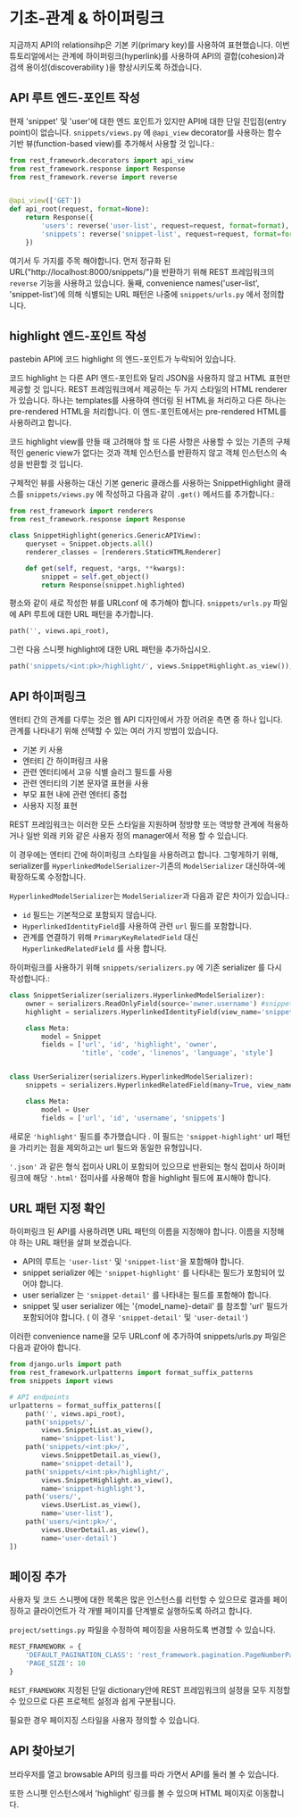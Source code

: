 # 기초-관계 & 하이퍼링크
지금까지 API의 relationsihp은 기본 키(primary key)를 사용하여 표현했습니다. 이번 튜토리얼에서는 관계에 하이퍼링크(hyperlink)를 사용하여 API의 결합(cohesion)과 검색 용이성(discoverability )을 향상시키도록 하겠습니다.

## API 루트 엔드-포인트 작성
현재 'snippet' 및 'user'에 대한 엔드 포인트가 있지만 API에 대한 단일 진입점(entry point)이 없습니다. ``snippets/views.py`` 에 ``@api_view`` decorator를 사용하는 함수 기반 뷰(function-based view)를 추가해서 사용할 것 입니다.:
```python
from rest_framework.decorators import api_view
from rest_framework.response import Response
from rest_framework.reverse import reverse


@api_view(['GET'])
def api_root(request, format=None):
    return Response({
        'users': reverse('user-list', request=request, format=format),
        'snippets': reverse('snippet-list', request=request, format=format)
    })
```
여기서 두 가지를 주목 해야합니다. 먼저 정규화 된 URL("http://localhost:8000/snippets/")을 반환하기 위해 REST 프레임워크의 ``reverse`` 기능을 사용하고 있습니다. 둘째, convenience names('user-list', 'snippet-list')에 의해 식별되는 URL 패턴은 나중에 ``snippets/urls.py`` 에서 정의합니다.



## highlight 엔드-포인트 작성
pastebin API에 코드 highlight 의 엔드-포인트가 누락되어 있습니다.

코드 highlight 는 다른 API 엔드-포인트와 달리 JSON을 사용하지 않고 HTML 표현만 제공할 것 입니다. REST 프레임워크에서 제공하는 두 가지 스타일의 HTML renderer 가 있습니다. 하나는 templates를 사용하여 렌더링 된 HTML을 처리하고 다른 하나는 pre-rendered HTML을 처리합니다. 이 엔드-포인트에서는 pre-rendered HTML를 사용하려고 합니다.

코드 highlight view를 만들 때 고려해야 할 또 다른 사항은 사용할 수 있는 기존의 구체적인 generic view가 없다는 것과 객체 인스턴스를 반환하지 않고 객체 인스턴스의 속성을 반환할 것 입니다.

구체적인 뷰를 사용하는 대신 기본 generic 클래스를 사용하는 SnippetHighlight 클래스를  ``snippets/views.py`` 에 작성하고 다음과 같이 ``.get()`` 메서드를 추가합니다.:

```python
from rest_framework import renderers
from rest_framework.response import Response

class SnippetHighlight(generics.GenericAPIView):
    queryset = Snippet.objects.all()
    renderer_classes = [renderers.StaticHTMLRenderer]

    def get(self, request, *args, **kwargs):
        snippet = self.get_object()
        return Response(snippet.highlighted)
```

평소와 같이 새로 작성한 뷰를 URLconf 에 추가해야 합니다. ``snippets/urls.py`` 파일에 API 루트에 대한 URL 패턴을 추가합니다.
```python
path('', views.api_root),
```

그런 다음 스니펫 highlight에 대한 URL 패턴을 추가하십시오.
```python
path('snippets/<int:pk>/highlight/', views.SnippetHighlight.as_view()),
```

## API 하이퍼링크
엔터티 간의 관계를 다루는 것은 웹 API 디자인에서 가장 어려운 측면 중 하나 입니다. 관계를 나타내기 위해 선택할 수 있는 여러 가지 방법이 있습니다.

* 기본 키 사용
* 엔터티 간 하이퍼링크 사용
* 관련 엔터티에서 고유 식별 슬러그 필드를 사용
* 관련 엔터티의 기본 문자열 표현을 사용
* 부모 표현 내에 관련 엔터티 중첩
* 사용자 지정 표현

REST 프레임워크는 이러한 모든 스타일을 지원하며 정방향 또는 역방향 관계에 적용하거나 일반 외래 키와 같은 사용자 정의 manager에서 적용 할 수 있습니다.

이 경우에는 엔터티 간에 하이퍼링크 스타일을 사용하려고 합니다. 그렇게하기 위해, serializer를   ``HyperlinkedModelSerializer``-기존의 ``ModelSerializer`` 대신하여-에 확장하도록 수정합니다.

``HyperlinkedModelSerializer``는 ``ModelSerializer``과 다음과 같은 차이가 있습니다.:

* ``id`` 필드는 기본적으로 포함되지 않습니다.
* ``HyperlinkedIdentityField``를 사용하여 관련 ``url`` 필드를 포함합니다.
* 관계를 연결하기 위해 ``PrimaryKeyRelatedField`` 대신 ``HyperlinkedRelatedField`` 를 사용  합니다.

하이퍼링크를 사용하기 위해 ``snippets/serializers.py`` 에 기존 serializer 를 다시 작성합니다.:
```python
class SnippetSerializer(serializers.HyperlinkedModelSerializer):
    owner = serializers.ReadOnlyField(source='owner.username') #snippet에서 수정 불가 
    highlight = serializers.HyperlinkedIdentityField(view_name='snippet-highlight', format='html') # format을 html으로만 지정

    class Meta:
        model = Snippet
        fields = ['url', 'id', 'highlight', 'owner',
                  'title', 'code', 'linenos', 'language', 'style']


class UserSerializer(serializers.HyperlinkedModelSerializer):
    snippets = serializers.HyperlinkedRelatedField(many=True, view_name='snippet-detail', read_only=True)

    class Meta:
        model = User
        fields = ['url', 'id', 'username', 'snippets']

```
새로운 ``'highlight'`` 필드를 추가했습니다 . 이 필드는 ``'snippet-highlight'`` url 패턴을 가리키는 점을 제외하고는 url 필드와 동일한 유형입니다.

``'.json'`` 과 같은 형식 접미사 URL이 포함되어 있으므로 반환되는 형식 접미사 하이퍼링크에 해당 ``'.html'``  접미사를 사용해야 함을 highlight 필드에 표시해야 합니다.



## URL 패턴 지정 확인
하이퍼링크 된 API를 사용하려면 URL 패턴의 이름을 지정해야 합니다. 이름을 지정해야 하는 URL 패턴을 살펴 보겠습니다.

* API의 루트는 ``'user-list'`` 및 ``'snippet-list'``을 포함해야 합니다.
* snippet serializer 에는 ``'snippet-highlight'`` 를 나타내는 필드가 포함되어 있어야 합니다.
* user serializer 는 ``'snippet-detail'`` 를 나타내는 필드를 포함해야 합니다.
* snippet 및 user serializer 에는 '{model_name}-detail' 를 참조할 'url' 필드가 포함되어야 합니다. ( 이 경우 ``'snippet-detail'`` 및 ``'user-detail'``)

이러한 convenience name을 모두 URLconf 에 추가하여 snippets/urls.py 파일은 다음과 같아야 합니다.
```python
from django.urls import path
from rest_framework.urlpatterns import format_suffix_patterns
from snippets import views

# API endpoints
urlpatterns = format_suffix_patterns([
    path('', views.api_root),
    path('snippets/',
        views.SnippetList.as_view(),
        name='snippet-list'),
    path('snippets/<int:pk>/',
        views.SnippetDetail.as_view(),
        name='snippet-detail'),
    path('snippets/<int:pk>/highlight/',
        views.SnippetHighlight.as_view(),
        name='snippet-highlight'),
    path('users/',
        views.UserList.as_view(),
        name='user-list'),
    path('users/<int:pk>/',
        views.UserDetail.as_view(),
        name='user-detail')
])
```


## 페이징 추가
사용자 및 코드 스니펫에 대한 목록은 많은 인스턴스를 리턴할 수 있으므로 결과를 페이징하고 클라이언트가 각 개별 페이지를 단계별로 실행하도록 하려고 합니다.

``project/settings.py`` 파일을 수정하여 페이징을 사용하도록 변경할 수 있습니다. 
```python
REST_FRAMEWORK = {
    'DEFAULT_PAGINATION_CLASS': 'rest_framework.pagination.PageNumberPagination',
    'PAGE_SIZE': 10
}
```
``REST_FRAMEWORK`` 지정된 단일 dictionary안에 REST 프레임워크의 설정을 모두 지정할 수 있으므로 다른 프로젝트 설정과 쉽게 구분됩니다.

필요한 경우 페이지징 스타일을 사용자 정의할 수 있습니다.

## API 찾아보기
브라우저를 열고 browsable API의 링크를 따라 가면서 API를 둘러 볼 수 있습니다.

또한 스니펫 인스턴스에서 'highlight' 링크를 볼 수 있으며 HTML 페이지로 이동합니다.

